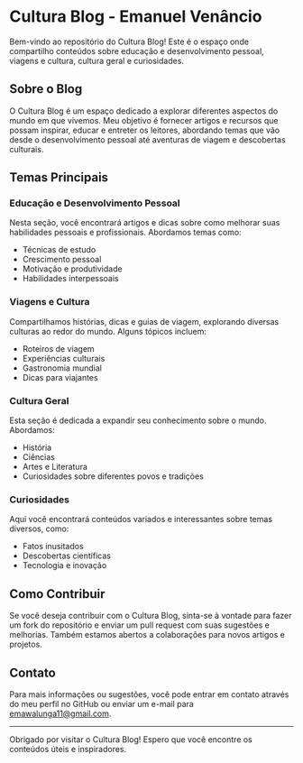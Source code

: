# Cultura Blog - Emanuel Venâncio

Bem-vindo ao repositório do Cultura Blog! Este é o espaço onde compartilho conteúdos sobre educação e desenvolvimento pessoal, viagens e cultura, cultura geral e curiosidades.

## Sobre o Blog

O Cultura Blog é um espaço dedicado a explorar diferentes aspectos do mundo em que vivemos. Meu objetivo é fornecer artigos e recursos que possam inspirar, educar e entreter os leitores, abordando temas que vão desde o desenvolvimento pessoal até aventuras de viagem e descobertas culturais.

## Temas Principais

### Educação e Desenvolvimento Pessoal
Nesta seção, você encontrará artigos e dicas sobre como melhorar suas habilidades pessoais e profissionais. Abordamos temas como:
- Técnicas de estudo
- Crescimento pessoal
- Motivação e produtividade
- Habilidades interpessoais

### Viagens e Cultura
Compartilhamos histórias, dicas e guias de viagem, explorando diversas culturas ao redor do mundo. Alguns tópicos incluem:
- Roteiros de viagem
- Experiências culturais
- Gastronomia mundial
- Dicas para viajantes

### Cultura Geral
Esta seção é dedicada a expandir seu conhecimento sobre o mundo. Abordamos:
- História
- Ciências
- Artes e Literatura
- Curiosidades sobre diferentes povos e tradições

### Curiosidades
Aqui você encontrará conteúdos variados e interessantes sobre temas diversos, como:
- Fatos inusitados
- Descobertas científicas
- Tecnologia e inovação

## Como Contribuir

Se você deseja contribuir com o Cultura Blog, sinta-se à vontade para fazer um fork do repositório e enviar um pull request com suas sugestões e melhorias. Também estamos abertos a colaborações para novos artigos e projetos.

## Contato

Para mais informações ou sugestões, você pode entrar em contato através do meu perfil no GitHub ou enviar um e-mail para [emawalunga11@gmail.com](mailto:emawalunga11@gmail.com).

---

Obrigado por visitar o Cultura Blog! Espero que você encontre os conteúdos úteis e inspiradores. 
